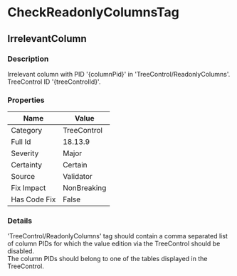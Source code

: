 ﻿---  
uid: Validator_18_13_9  
---

# CheckReadonlyColumnsTag

## IrrelevantColumn

### Description

Irrelevant column with PID '{columnPid}' in 'TreeControl\/ReadonlyColumns'. TreeControl ID '{treeControlId}'.

### Properties

| Name         | Value       |
| ------------ | ----------- |
| Category     | TreeControl |
| Full Id      | 18.13.9     |
| Severity     | Major       |
| Certainty    | Certain     |
| Source       | Validator   |
| Fix Impact   | NonBreaking |
| Has Code Fix | False       |

### Details

'TreeControl\/ReadonlyColumns' tag should contain a comma separated list of column PIDs for which the value edition via the TreeControl should be disabled.  
The column PIDs should belong to one of the tables displayed in the TreeControl.
